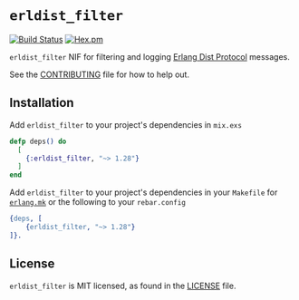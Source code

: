 # `erldist_filter`

[![Build Status](https://github.com/WhatsApp/erldist_filter/actions/workflows/ci.yml/badge.svg?branch=main)](https://github.com/WhatsApp/erldist_filter/actions) [![Hex.pm](https://img.shields.io/hexpm/v/erldist_filter.svg)](https://hex.pm/packages/erldist_filter)

`erldist_filter` NIF for filtering and logging [Erlang Dist Protocol](https://www.erlang.org/doc/apps/erts/erl_dist_protocol.html) messages.

See the [CONTRIBUTING](CONTRIBUTING.md) file for how to help out.

## Installation

Add `erldist_filter` to your project's dependencies in `mix.exs`

```elixir
defp deps() do
  [
    {:erldist_filter, "~> 1.28"}
  ]
end
```

Add `erldist_filter` to your project's dependencies in your `Makefile` for [`erlang.mk`](https://github.com/ninenines/erlang.mk) or the following to your `rebar.config`

```erlang
{deps, [
    {erldist_filter, "~> 1.28"}
]}.
```

## License

`erldist_filter` is MIT licensed, as found in the [LICENSE](LICENSE.md) file.
